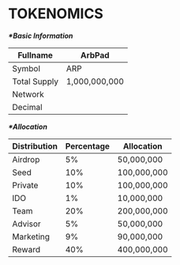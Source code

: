 # TOKENOMICS

_**\*Basic Information**_

| Fullname     | ArbPad        |
| ------------ | ------------- |
| Symbol       | ARP           |
| Total Supply | 1,000,000,000 |
| Network      |               |
| Decimal      |               |

_**\*Allocation**_

| Distribution | Percentage | Allocation  |
| ------------ | ---------- | ----------- |
| Airdrop      | 5%         | 50,000,000  |
| Seed         | 10%        | 100,000,000 |
| Private      | 10%        | 100,000,000 |
| IDO          | 1%         | 10,000,000  |
| Team         | 20%        | 200,000,000 |
| Advisor      | 5%         | 50,000,000  |
| Marketing    | 9%         | 90,000,000  |
| Reward       | 40%        | 400,000,000 |
